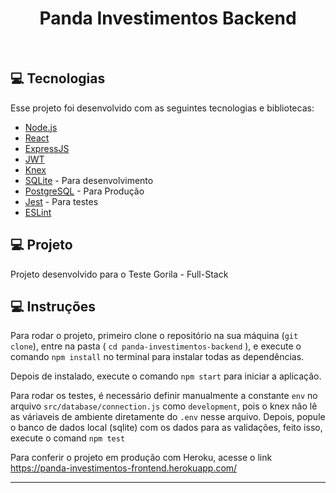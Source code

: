 <h1 align="center">
  Panda Investimentos Backend
</h1>

<br>

## 💻 Tecnologias

Esse projeto foi desenvolvido com as seguintes tecnologias e bibliotecas:

- [Node.js](https://nodejs.org/en/)
- [React](https://reactjs.org)
- [ExpressJS](https://expressjs.com/)
- [JWT](https://jwt.io/)
- [Knex](http://knexjs.org/)
- [SQLite](https://www.sqlite.org/index.html) - Para desenvolvimento
- [PostgreSQL](https://www.postgresql.org/) - Para Produção
- [Jest](https://jestjs.io/) - Para testes
- [ESLint](https://eslint.org/)

## 💻 Projeto

Projeto desenvolvido para o Teste Gorila - Full-Stack

## 💻 Instruções

Para rodar o projeto, primeiro clone o repositório na sua máquina (`git clone`), entre na pasta ( `cd panda-investimentos-backend` ), e execute o comando `npm install` no terminal para instalar todas as dependências. 

Depois de instalado, execute o comando `npm start` para iniciar a aplicação.

Para rodar os testes, é necessário definir manualmente a constante `env` no arquivo `src/database/connection.js` como `development`, pois o knex não lê as váriaveis de ambiente diretamente do `.env` nesse arquivo.
Depois, popule o banco de dados local (sqlite) com os dados para as validações, feito isso, execute o comand `npm test` 

Para conferir o projeto em produção com Heroku, acesse o link https://panda-investimentos-frontend.herokuapp.com/

---
